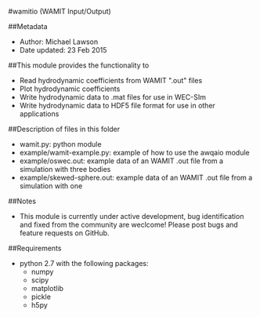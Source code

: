 #wamitio (WAMIT Input/Output)

##Metadata
* Author: Michael Lawson
* Date updated: 23 Feb 2015

##This module provides the functionality to
* Read hydrodynamic coefficients from WAMIT ".out" files
* Plot hydrodynamic coefficients
* Write hydrodynamic data to .mat files for use in WEC-SIm
* Write hydrodynamic data to HDF5 file format for use in other applications

##Description of files in this folder
* wamit.py: python module
* example/wamit-example.py: example of how to use the awqaio module
* example/oswec.out: example data of an WAMIT .out file from a simulation with three bodies
* example/skewed-sphere.out: example data of an WAMIT .out file from a simulation with one

##Notes
* This module is currently under active development, bug identification and fixed from the community are weclcome! Please post bugs and feature requests on GitHub.

##Requirements
* python 2.7 with the following packages:
  * numpy
  * scipy
  * matplotlib
  * pickle
  * h5py
